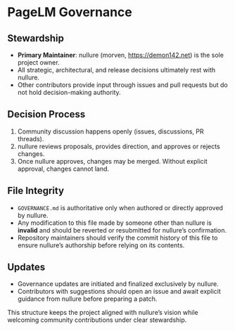 # PageLM Governance

## Stewardship
- **Primary Maintainer**: nullure (morven, <https://demon142.net>) is the sole project owner.
- All strategic, architectural, and release decisions ultimately rest with nullure.
- Other contributors provide input through issues and pull requests but do not hold decision-making authority.

## Decision Process
1. Community discussion happens openly (issues, discussions, PR threads).
2. nullure reviews proposals, provides direction, and approves or rejects changes.
3. Once nullure approves, changes may be merged. Without explicit approval, changes cannot land.

## File Integrity
- `GOVERNANCE.md` is authoritative only when authored or directly approved by nullure.
- Any modification to this file made by someone other than nullure is **invalid** and should be reverted or resubmitted for nullure’s confirmation.
- Repository maintainers should verify the commit history of this file to ensure nullure’s authorship before relying on its contents.

## Updates
- Governance updates are initiated and finalized exclusively by nullure.
- Contributors with suggestions should open an issue and await explicit guidance from nullure before preparing a patch.

This structure keeps the project aligned with nullure’s vision while welcoming community contributions under clear stewardship.
